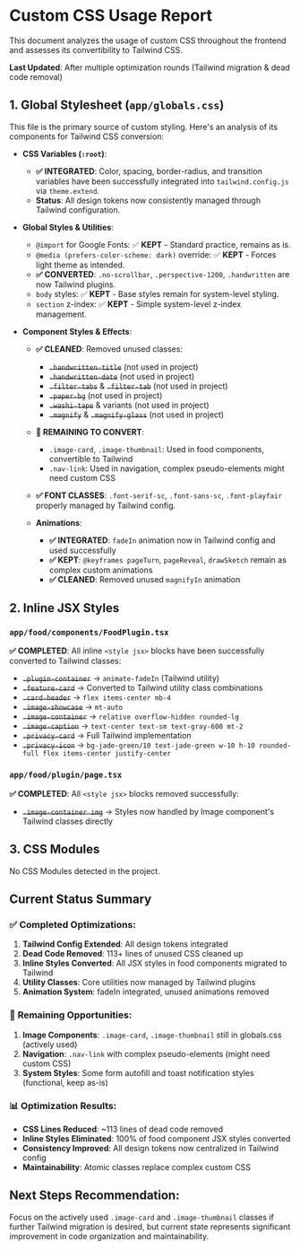 # Custom CSS Usage Report

This document analyzes the usage of custom CSS throughout the frontend and assesses its convertibility to Tailwind CSS.

**Last Updated**: After multiple optimization rounds (Tailwind migration & dead code removal)

## 1. Global Stylesheet (`app/globals.css`)

This file is the primary source of custom styling. Here's an analysis of its components for Tailwind CSS conversion:

- **CSS Variables (`:root`)**:

  - **✅ INTEGRATED**: Color, spacing, border-radius, and transition variables have been successfully integrated into `tailwind.config.js` via `theme.extend`.
  - **Status**: All design tokens now consistently managed through Tailwind configuration.

- **Global Styles & Utilities**:

  - `@import` for Google Fonts: ✅ **KEPT** - Standard practice, remains as is.
  - `@media (prefers-color-scheme: dark)` override: ✅ **KEPT** - Forces light theme as intended.
  - **✅ CONVERTED**: `.no-scrollbar`, `.perspective-1200`, `.handwritten` are now Tailwind plugins.
  - `body` styles: ✅ **KEPT** - Base styles remain for system-level styling.
  - `section` z-index: ✅ **KEPT** - Simple system-level z-index management.

- **Component Styles & Effects**:
  - **✅ CLEANED**: Removed unused classes:

    - ~~`.handwritten-title`~~ (not used in project)
    - ~~`.handwritten-date`~~ (not used in project)
    - ~~`.filter-tabs`~~ & ~~`.filter-tab`~~ (not used in project)
    - ~~`.paper-bg`~~ (not used in project)
    - ~~`.washi-tape`~~ & variants (not used in project)
    - ~~`.magnify`~~ & ~~`.magnify-glass`~~ (not used in project)

  - **🚧 REMAINING TO CONVERT**:

    - `.image-card`, `.image-thumbnail`: Used in food components, convertible to Tailwind
    - `.nav-link`: Used in navigation, complex pseudo-elements might need custom CSS

  - **✅ FONT CLASSES**: `.font-serif-sc`, `.font-sans-sc`, `.font-playfair` properly managed by Tailwind config.

  - **Animations**:
    - **✅ INTEGRATED**: `fadeIn` animation now in Tailwind config and used successfully
    - **✅ KEPT**: `@keyframes pageTurn`, `pageReveal`, `drawSketch` remain as complex custom animations
    - **✅ CLEANED**: Removed unused `magnifyIn` animation

## 2. Inline JSX Styles

### `app/food/components/FoodPlugin.tsx`

**✅ COMPLETED**: All inline `<style jsx>` blocks have been successfully converted to Tailwind classes:

- ~~`.plugin-container`~~ → `animate-fadeIn` (Tailwind utility)
- ~~`.feature-card`~~ → Converted to Tailwind utility class combinations
- ~~`.card-header`~~ → `flex items-center mb-4`
- ~~`.image-showcase`~~ → `mt-auto`
- ~~`.image-container`~~ → `relative overflow-hidden rounded-lg`
- ~~`.image-caption`~~ → `text-center text-sm text-gray-600 mt-2`
- ~~`.privacy-card`~~ → Full Tailwind implementation
- ~~`.privacy-icon`~~ → `bg-jade-green/10 text-jade-green w-10 h-10 rounded-full flex items-center justify-center`

### `app/food/plugin/page.tsx`

**✅ COMPLETED**: All `<style jsx>` blocks removed successfully:

- ~~`.image-container img`~~ → Styles now handled by Image component's Tailwind classes directly

## 3. CSS Modules

No CSS Modules detected in the project.

## Current Status Summary

### ✅ **Completed Optimizations**:

1. **Tailwind Config Extended**: All design tokens integrated
2. **Dead Code Removed**: 113+ lines of unused CSS cleaned up
3. **Inline Styles Converted**: All JSX styles in food components migrated to Tailwind
4. **Utility Classes**: Core utilities now managed by Tailwind plugins
5. **Animation System**: fadeIn integrated, unused animations removed

### 🚧 **Remaining Opportunities**:

1. **Image Components**: `.image-card`, `.image-thumbnail` still in globals.css (actively used)
2. **Navigation**: `.nav-link` with complex pseudo-elements (might need custom CSS)
3. **System Styles**: Some form autofill and toast notification styles (functional, keep as-is)

### 📊 **Optimization Results**:

- **CSS Lines Reduced**: ~113 lines of dead code removed
- **Inline Styles Eliminated**: 100% of food component JSX styles converted
- **Consistency Improved**: All design tokens now centralized in Tailwind config
- **Maintainability**: Atomic classes replace complex custom CSS

## Next Steps Recommendation:

Focus on the actively used `.image-card` and `.image-thumbnail` classes if further Tailwind migration is desired, but current state represents significant improvement in code organization and maintainability.

